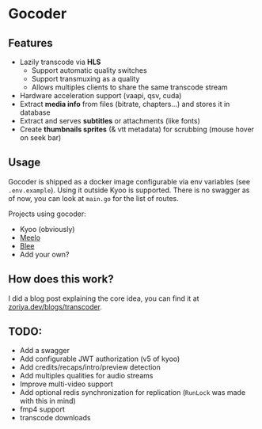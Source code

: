 # Gocoder

## Features

- Lazily transcode via **HLS**
  - Support automatic quality switches
  - Support transmuxing as a quality
  - Allows multiples clients to share the same transcode stream
- Hardware acceleration support (vaapi, qsv, cuda)
- Extract **media info** from files (bitrate, chapters...) and stores it in database
- Extract and serves **subtitles** or attachments (like fonts)
- Create **thumbnails sprites** (& vtt metadata) for scrubbing (mouse hover on seek bar)

## Usage

Gocoder is shipped as a docker image configurable via env variables (see `.env.example`). Using it outside Kyoo is supported.
There is no swagger as of now, you can look at `main.go` for the list of routes.

Projects using gocoder:
- Kyoo (obviously)
- [Meelo](https://github.com/Arthi-chaud/Meelo)
- [Blee](https://github.com/Arthi-chaud/Blee)
- Add your own?

## How does this work?

I did a blog post explaining the core idea, you can find it at [zoriya.dev/blogs/transcoder](https://zoriya.dev/blogs/transcoder).

## TODO:
- Add a swagger
- Add configurable JWT authorization (v5 of kyoo)
- Add credits/recaps/intro/preview detection
- Add multiples qualities for audio streams
- Improve multi-video support
- Add optional redis synchronization for replication (`RunLock` was made with this in mind)
- fmp4 support
- transcode downloads
